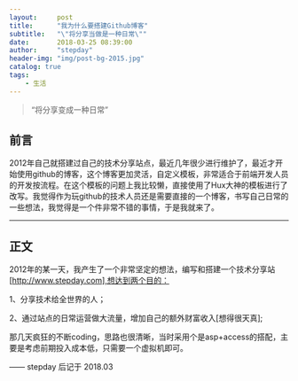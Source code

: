 ```yaml
---
layout:     post
title:      "我为什么要搭建Github博客"
subtitle:   "\"将分享当做是一种日常\""
date:       2018-03-25 08:39:00
author:     "stepday"
header-img: "img/post-bg-2015.jpg"
catalog: true
tags:
    - 生活
---
```


> “将分享变成一种日常”


## 前言
2012年自己就搭建过自己的技术分享站点，最近几年很少进行维护了，最近才开始使用github的博客，这个博客更加灵活，自定义模板，非常适合于前端开发人员的开发按流程。在这个模板的问题上我比较懒，直接使用了Hux大神的模板进行了改写。我觉得作为玩github的技术人员还是需要直接的一个博客，书写自己日常的一些想法，我觉得是一个件非常不错的事情，于是我就来了。

---

## 正文

2012年的某一天，我产生了一个非常坚定的想法，编写和搭建一个技术分享站[http://www.stepday.com],想达到两个目的：

1、分享技术给全世界的人；

2、通过站点的日常运营做大流量，增加自己的额外财富收入[想得很天真];

那几天疯狂的不断coding，思路也很清晰，当时采用个是asp+access的搭配，主要是考虑前期投入成本低，只需要一个虚拟机即可。

—— stepday 后记于 2018.03


